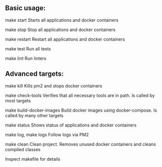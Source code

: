 
Basic usage:
------------

make start
	Starts all applications and docker containers

make stop
	Stop all applications and docker containers

make restart
	Restart all applications and docker containers

make test
	Run all tests

make lint
	Run linters

Advanced targets:
-----------------

make kill
	Kills pm2 and stops docker containers

make check-tools
	Verifies that all necessary tools are in path. Is called by most targets

make build-docker-images
	Build docker images using docker-compose. Is called by many other targets

make status
	Shows status of applications and docker containers

make log, make logs
	Follow logs via PM2

make clean
	Clean project. Removes unused docker containers and cleans compiled classes

Inspect makefile for details
